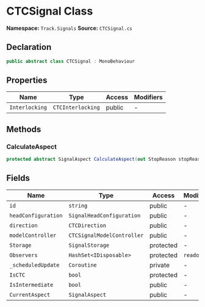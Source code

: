 # CTCSignal Class

**Namespace:** `Track.Signals`
**Source:** `CTCSignal.cs`

## Declaration

```csharp
public abstract class CTCSignal : MonoBehaviour
```

## Properties

| Name | Type | Access | Modifiers |
|------|------|--------|-----------|
| `Interlocking` | `CTCInterlocking` | public | - |

## Methods

### CalculateAspect

```csharp
protected abstract SignalAspect CalculateAspect(out StopReason stopReason)
```

## Fields

| Name | Type | Access | Modifiers |
|------|------|--------|-----------|
| `id` | `string` | public | - |
| `headConfiguration` | `SignalHeadConfiguration` | public | - |
| `direction` | `CTCDirection` | public | - |
| `modelController` | `CTCSignalModelController` | public | - |
| `Storage` | `SignalStorage` | protected | - |
| `Observers` | `HashSet<IDisposable>` | protected | `readonly` |
| `_scheduledUpdate` | `Coroutine` | private | - |
| `IsCTC` | `bool` | protected | - |
| `IsIntermediate` | `bool` | public | - |
| `CurrentAspect` | `SignalAspect` | public | - |

